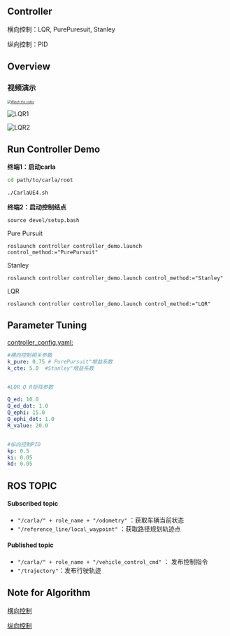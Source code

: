 ## Controller

横向控制：LQR, PurePuresuit, Stanley

纵向控制：PID



## Overview

### 视频演示

[<img src="https://gitee.com/czjaixuexi/typora_pictures/raw/master/img/202306202119623.png" alt="Watch the video" style="zoom: 50%;" />](https://www.bilibili.com/video/BV1uW4y1D72M/?vd_source=146dad479b5c1bce6dc702c57b43829a)



![LQR1](../figure/LQR1.gif)

![LQR2](../figure/LQR2.gif)



### 

## Run Controller Demo

**终端1：启动carla**

```bash
cd path/to/carla/root

./CarlaUE4.sh
```

**终端2：启动控制结点**

```
source devel/setup.bash
```

Pure Pursuit

```
roslaunch controller controller_demo.launch control_method:="PurePursuit"
```

Stanley

```
roslaunch controller controller_demo.launch control_method:="Stanley"
```

LQR

```
roslaunch controller controller_demo.launch control_method:="LQR"
```



## Parameter Tuning

[controller_config.yaml:](./config/controller_config.yaml)

```yaml
#横向控制相关参数
k_pure: 0.75 # PurePursuit"增益系数
k_cte: 5.0  #Stanley"增益系数


#LQR Q R矩阵参数

Q_ed: 10.0
Q_ed_dot: 1.0
Q_ephi: 15.0
Q_ephi_dot: 1.0
R_value: 20.0


#纵向控制PID
kp: 0.5
ki: 0.05
kd: 0.05
```



## ROS TOPIC

#### Subscribed topic

- `"/carla/" + role_name + "/odometry"`  ：获取车辆当前状态
- `"/reference_line/local_waypoint"` ：获取路径规划轨迹点



#### Published topic

- `"/carla/" + role_name + "/vehicle_control_cmd"` ： 发布控制指令
- `"/trajectory"`：发布行驶轨迹



## Note for Algorithm 

[横向控制](https://github.com/czjaixuexi/Control/blob/main/note/%E6%A8%AA%E5%90%91%E6%8E%A7%E5%88%B6.md)

[纵向控制](https://github.com/czjaixuexi/Control/blob/main/note/%E7%BA%B5%E5%90%91%E6%8E%A7%E5%88%B6.md)


